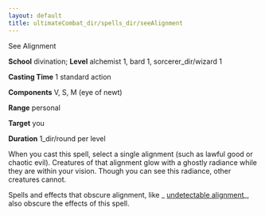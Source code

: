 ```yaml
---
layout: default
title: ultimateCombat_dir/spells_dir/seeAlignment
---
```

See Alignment

**School** divination; **Level** alchemist 1, bard 1, sorcerer_dir/wizard 1

**Casting Time** 1 standard action

**Components** V, S, M (eye of newt)

**Range** personal

**Target** you

**Duration** 1_dir/round per level

When you cast this spell, select a single alignment (such as lawful good or chaotic evil). Creatures of that alignment glow with a ghostly radiance while they are within your vision. Though you can see this radiance, other creatures cannot.

Spells and effects that obscure alignment, like _ [undetectable alignment](spells_dir/undetectableAlignment#_undetectable-alignment)_, also obscure the effects of this spell.

